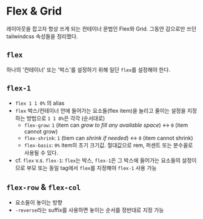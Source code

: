 # Flex & Grid

레이아웃을 잡고자 항상 쓰게 되는 컨테이너 문법인 Flex와 Grid. 그동안 감으로만 쓰던 tailwindcss 속성들을 정리했다.

## `flex`

하나의 '컨테이너' 또는 '박스'를 설정하기 위해 일단 `flex`를 설정해야 한다.

## `flex-1`

- `flex 1 1 0%` 의 alias
- `flex` 박스/컨테이너 안에 들어가는 요소들(flex item)을 늘리고 줄이는 설정을 지정하는 방법으로 `1 1 0%`은 각각 (순서대로)
    - `flex-grow`: `1` (item can *grow to fill any available space*) <-> `0` (item cannot grow)
    - `flex-shrink`: `1` (tiem can *shrink if needed*) <-> `0` (item cannot shrink)
    - `flex-basis`: `0%` item의 초기 크기값. 절대값으로 rem, 퍼센트 또는 분수꼴로 사용될 수 있다. 
- cf. `flex` v.s. `flex-1`: `flex`는 박스, `flex-1`은 그 박스에 들어가는 요소들의 설정이므로 부모 또는 동일 tag에서 `flex`를 지정해야 `flex-1` 사용 가능

## `flex-row` & `flex-col`

- 요소들이 놓이는 방향
- `-reverse`라는 suffix를 사용하면 놓이는 순서를 정반대로 지정 가능